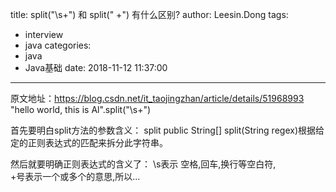 title: split("\\s+") 和 split(" +") 有什么区别?
author: Leesin.Dong
tags:
  - interview
  - java
categories:
  - java
  - Java基础
date: 2018-11-12 11:37:00
---
原文地址：https://blog.csdn.net/it_taojingzhan/article/details/51968993
"hello world, this is Al".split("\\s+")



首先要明白split方法的参数含义：
split
public String[] split(String regex)根据给定的正则表达式的匹配来拆分此字符串。 

然后就要明确正则表达式的含义了：
\\s表示   空格,回车,换行等空白符,    
 +号表示一个或多个的意思,所以...